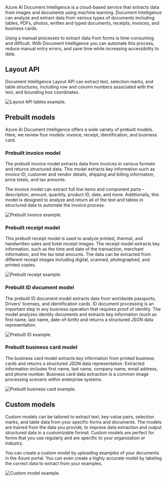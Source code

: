 Azure AI Document Intelligence is a cloud-based service that extracts data from images and documents using machine learning. Document Intelligence can analyze and extract data from various types of documents including: tables, PDFs, photos, written and typed documents, receipts, invoices, and business cards.

Using a manual processes to extract data from forms is time-consuming and difficult. With Document Intelligence you can automate this process,  reduce manual entry errors, and save time while increasing accessibility to data.

## Layout API

Document Intelligence Layout API can extract text, selection marks, and table structures, including row and column numbers associated with the text, and bounding box coordinates.

![Layout API tables example.](../media/tables-example.jpeg)

## Prebuilt models

Azure AI Document Intelligence offers a wide variety of prebuilt models. Here, we review four models: invoice, receipt, identification, and business card.

### Prebuilt invoice model

The prebuilt invoice model extracts data from invoices in various formats and returns structured data. This model extracts key information such as invoice ID, customer and vendor details, shipping and billing information, price totals, and tax amounts.

The invoice model can extract full line items and component parts – description, amount, quantity, product ID, date, and more. Additionally, this model is designed to analyze and return all of the text and tables in structured data to automate the invoice process.

![Prebuilt invoice example.](../media/overview-invoices.jpeg)

### Prebuilt receipt model

This prebuilt receipt model is used to analyze printed, thermal, and handwritten sales and hotel receipt images. The receipt model extracts key information, such as the time and date of the transaction, merchant information, and the tax total amounts. The data can be extracted from different receipt images including digital, scanned, photographed, and printed copies.

![Prebuilt receipt example.](../media/overview-receipt.jpeg)

### Prebuilt ID document model

The prebuilt ID document model extracts data from worldwide passports, Drivers' licenses, and identification cards. ID document processing is an important step in any business operation that requires proof of identity. The model analyzes identity documents and extracts key information (such as first name, last name, date-of-birth) and returns a structured JSON data representation.

![Prebuilt ID example.](../media/overview-id.jpeg)

### Prebuilt business card model

The business card model extracts key information from printed business cards and returns a structured JSON data representation. Extracted information includes first name, last name, company name, email address, and phone number. Business card data extraction is a common image processing scenario within enterprise systems.

![Prebuilt business card example.](../media/overview-business-card.jpeg)

## Custom models

Custom models can be tailored to extract text, key-value pairs, selection marks, and table data from your specific forms and documents. The models are trained from the data you provide, to improve data extraction and output structured data in a customizable format. Custom models are perfect for forms that you use regularly and are specific to your organization or industry.

You can create a custom model by uploading examples of your documents in the Azure portal. You can even create a highly accurate model by labeling the correct data to extract from your examples.

![Custom model example.](../media/overview-custom.png)
